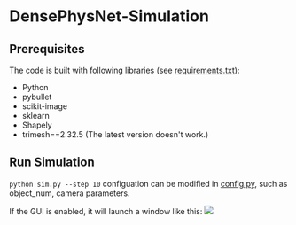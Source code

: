 # DensePhysNet-Simulation

## Prerequisites

The code is built with following libraries (see [requirements.txt](requirements.txt)):
- Python
- pybullet
- scikit-image
- sklearn
- Shapely
- trimesh==2.32.5 (The latest version doesn't work.)

## Run Simulation
```python sim.py --step 10```
configuation can be modified in [config.py](config.py), such as object_num, camera parameters.

If the GUI is enabled, it will launch a window like this:
![](figures/gui_demo.png)
